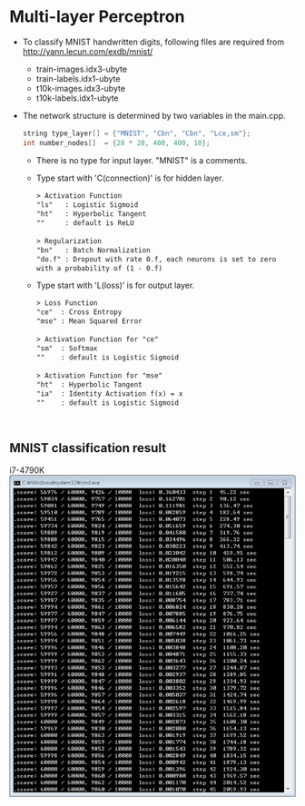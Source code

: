 # Multi-layer Perceptron

- To classify MNIST handwritten digits, following files are required from http://yann.lecun.com/exdb/mnist/
  - train-images.idx3-ubyte
  - train-labels.idx1-ubyte
  - t10k-images.idx3-ubyte
  - t10k-labels.idx1-ubyte

- The network structure is determined by two variables in the main.cpp.

  ```C++
  string type_layer[] = {"MNIST", "Cbn", "Cbn", "Lce,sm"};
  int number_nodes[]  = {28 * 28, 400, 400, 10};
  ```  
  - There is no type for input layer. "MNIST" is a comments.
  - Type start with 'C(connection)' is for hidden layer.
  
  	```
	> Activation Function
	"ls"   : Logistic Sigmoid
	"ht"   : Hyperbolic Tangent
	""     : default is ReLU
	
	> Regularization
	"bn"   : Batch Normalization
	"do.f" : Dropout with rate 0.f, each neurons is set to zero with a probability of (1 - 0.f)
	```
   - Type start with 'L(loss)' is for output layer.
   
	 ```
	 > Loss Function
	 "ce"  : Cross Entropy
	 "mse" : Mean Squared Error
	 
	 > Activation Function for "ce"
	 "sm"  : Softmax
	 ""    : default is Logistic Sigmoid

	 > Activation Function for "mse"
	 "ht"  : Hyperbolic Tangent
	 "ia"  : Identity Activation f(x) = x
	 ""    : default is Logistic Sigmoid
	 ```
</br>

## MNIST classification result
i7-4790K</br>
![result](/Multi-layer_Perceptron/result.png)
